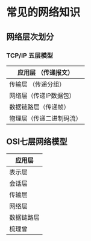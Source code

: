# 常见的网络知识

## 网络层次划分

### TCP/IP 五层模型

| 应用层 （传递报文）      |
| ------------------------ |
| 传输层 （传递分组）      |
| 网络层（传递IP数据包）   |
| 数据链路层（传递帧）     |
| 物理层（传递二进制码流） |

## OSI七层网络模型

| 应用层     |
| ---------- |
| 表示层     |
| 会话层     |
| 传输层     |
| 网络层     |
| 数据链路层 |
| 梳理曾     |

